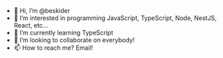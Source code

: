 - 👋 Hi, I’m @beskider
- 👀 I’m interested in programming JavaScript, TypeScript, Node, NestJS, React, etc...
- 🌱 I’m currently learning TypeScript
- 💞️ I’m looking to collaborate on everybody!
- 📫 How to reach me? Email!

<!---
beskider/beskider is a ✨ special ✨ repository because its `README.md` (this file) appears on your GitHub profile.
You can click the Preview link to take a look at your changes.
--->
